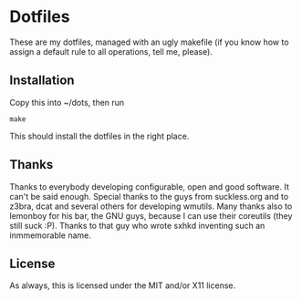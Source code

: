 Dotfiles
========

These are my dotfiles, managed with an ugly makefile (if you know how to assign
a default rule to all operations, tell me, please).

Installation
------------

Copy this into ~/dots, then run

	make

This should install the dotfiles in the right place.

Thanks
------

Thanks to everybody developing configurable, open and good
software. It can't be said enough.
Special thanks to the guys from suckless.org and to z3bra,
dcat and several others for developing wmutils.
Many thanks also to lemonboy for his bar, the GNU guys,
because I can use their coreutils (they still suck :P).
Thanks to that guy who wrote sxhkd inventing such an
inmmemorable name.

License
-------

As always, this is licensed under the MIT and/or X11 license.
